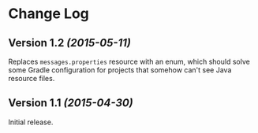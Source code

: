 # Change Log

## Version 1.2 *(2015-05-11)*

Replaces `messages.properties` resource with an enum, which should solve some Gradle configuration for projects that somehow can't see Java resource files.

## Version 1.1 *(2015-04-30)*

Initial release.
